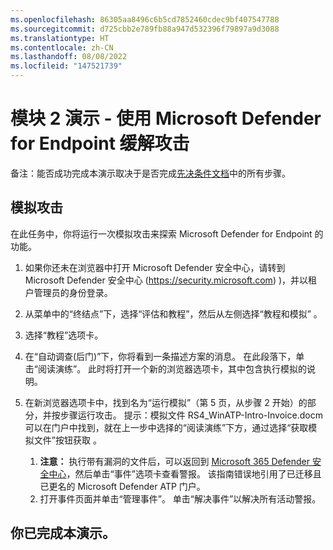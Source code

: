 ```yaml
---
ms.openlocfilehash: 86305aa8496c6b5cd7852460cdec9bf407547788
ms.sourcegitcommit: d725cbb2e789fb88a947d532396f79897a9d3088
ms.translationtype: HT
ms.contentlocale: zh-CN
ms.lasthandoff: 08/08/2022
ms.locfileid: "147521739"
---
```

# <a name="module-2-demo---mitigate-attacks-with-microsoft-defender-for-endpoint"></a>模块 2 演示 - 使用 Microsoft Defender for Endpoint 缓解攻击



备注：能否成功完成本演示取决于是否完成[先决条件文档](00-prerequisites.md)中的所有步骤。 

## <a name="simulated-attacks"></a>模拟攻击

在此任务中，你将运行一次模拟攻击来探索 Microsoft Defender for Endpoint 的功能。

1. 如果你还未在浏览器中打开 Microsoft Defender 安全中心，请转到 Microsoft Defender 安全中心 (https://security.microsoft.com) )，并以租户管理员的身份登录。

1. 从菜单中的“终结点”下，选择“评估和教程”，然后从左侧选择“教程和模拟”  。

1. 选择“教程”选项卡。

1. 在“自动调查(后门)”下，你将看到一条描述方案的消息。 在此段落下，单击“阅读演练”。 此时将打开一个新的浏览器选项卡，其中包含执行模拟的说明。

1. 在新浏览器选项卡中，找到名为“运行模拟”（第 5 页，从步骤 2 开始）的部分，并按步骤运行攻击。 提示：模拟文件 RS4_WinATP-Intro-Invoice.docm 可以在门户中找到，就在上一步中选择的“阅读演练”下方，通过选择“获取模拟文件”按钮获取 。

    1. **注意：** 执行带有漏洞的文件后，可以返回到 [Microsoft 365 Defender 安全中心](https://security.microsoft.com)，然后单击“事件”选项卡查看警报。 该指南错误地引用了已迁移且已更名的 Microsoft Defender ATP 门户。
    1. 打开事件页面并单击“管理事件”。 单击“解决事件”以解决所有活动警报。


## <a name="you-have-completed-the-demo"></a>你已完成本演示。